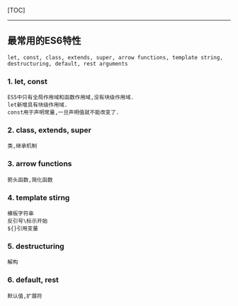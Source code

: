 [TOC]

---

## 最常用的ES6特性
    let, const, class, extends, super, arrow functions, template string, destructuring, default, rest arguments

### 1. let, const
    ES5中只有全局作用域和函数作用域,没有块级作用域.
    let新增具有块级作用域.
    const用于声明常量,一旦声明值就不能改变了.

### 2. class, extends, super
    类,继承机制

### 3. arrow functions
    箭头函数,简化函数

### 4. template stirng
    模板字符串
    反引号\标示开始
    ${}引用变量

### 5. destructuring
    解构

### 6. default, rest
    默认值,扩展符